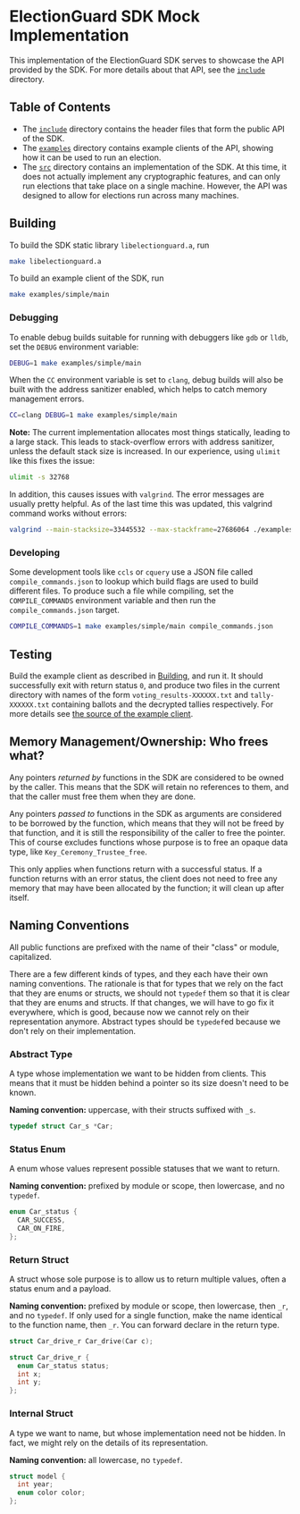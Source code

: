 # ElectionGuard SDK Mock Implementation

This implementation of the ElectionGuard SDK serves to showcase the
API provided by the SDK. For more details about that API, see the
[`include`](./include) directory.

## Table of Contents

- The [`include`](./include) directory contains the header files that
  form the public API of the SDK.
- The [`examples`](./examples) directory contains example clients of
  the API, showing how it can be used to run an election.
- The [`src`](./src) directory contains an implementation of the SDK.
  At this time, it does not actually implement any cryptographic features,
  and can only run elections that take place on a single machine.
  However, the API was designed to allow for elections run across many
  machines.

## Building

To build the SDK static library `libelectionguard.a`, run
```sh
make libelectionguard.a
```

To build an example client of the SDK, run
```sh
make examples/simple/main
```

### Debugging

To enable debug builds suitable for running with debuggers like `gdb`
or `lldb`, set the `DEBUG` environment variable:
``` sh
DEBUG=1 make examples/simple/main
```

When the `CC` environment variable is set to `clang`, debug builds
will also be built with the address sanitizer enabled, which helps to
catch memory management errors.
``` sh
CC=clang DEBUG=1 make examples/simple/main
```

**Note:** The current implementation allocates most things statically,
leading to a large stack. This leads to stack-overflow errors with
address sanitizer, unless the default stack size is increased. In our
experience, using `ulimit` like this fixes the issue:
``` sh
ulimit -s 32768
```
In addition, this causes issues with `valgrind`. The error messages are usually
pretty helpful. As of the last time this was updated, this valgrind command
works without errors:
```sh
valgrind --main-stacksize=33445532 --max-stackframe=27686064 ./examples/simple/main
```

### Developing

Some development tools like `ccls` or `cquery` use a JSON file called
`compile_commands.json` to lookup which build flags are used to build
different files. To produce such a file while compiling, set the
`COMPILE_COMMANDS` environment variable and then run the
`compile_commands.json` target.
``` sh
COMPILE_COMMANDS=1 make examples/simple/main compile_commands.json
```

## Testing

Build the example client as described in [Building](#Building), and
run it. It should successfully exit with return status `0`, and
produce two files in the current directory with names of the form
`voting_results-XXXXXX.txt` and `tally-XXXXXX.txt` containing ballots
and the decrypted tallies respectively. For more details see [the
source of the example client](./examples/simple).

## Memory Management/Ownership: Who frees what?

Any pointers *returned by* functions in the SDK are considered to be
owned by the caller. This means that the SDK will retain no references
to them, and that the caller must free them when they are done.

Any pointers *passed to* functions in the SDK as arguments are
considered to be borrowed by the function, which means that they will
not be freed by that function, and it is still the responsibility of
the caller to free the pointer. This of course excludes functions
whose purpose is to free an opaque data type, like
`Key_Ceremony_Trustee_free`.

This only applies when functions return with a successful status. If a
function returns with an error status, the client does not need to
free any memory that may have been allocated by the function; it will
clean up after itself.

## Naming Conventions

All public functions are prefixed with the name of their "class" or
module, capitalized.

There are a few different kinds of types, and they each have their own
naming conventions. The rationale is that for types that we rely on
the fact that they are enums or structs, we should not `typedef` them so
that it is clear that they are enums and structs. If that changes, we
will have to go fix it everywhere, which is good, because now we
cannot rely on their representation anymore. Abstract types should be
`typedef`ed because we don't rely on their implementation.

### Abstract Type
A type whose implementation we want to be hidden from clients. This
means that it must be hidden behind a pointer so its size doesn't need
to be known.

**Naming convention:** uppercase, with their structs suffixed with `_s`.
```c
typedef struct Car_s *Car;
```

### Status Enum
A enum whose values represent possible statuses that we want to
return.

**Naming convention:** prefixed by module or scope, then lowercase,
and no `typedef`.
```c
enum Car_status {
  CAR_SUCCESS,
  CAR_ON_FIRE,
};
```

### Return Struct
A struct whose sole purpose is to allow us to return multiple values,
often a status enum and a payload.

**Naming convention:** prefixed by module or scope, then lowercase,
then `_r`, and no `typedef`. If only used for a single function, make
the name identical to the function name, then `_r`. You can forward
declare in the return type.
```c
struct Car_drive_r Car_drive(Car c);

struct Car_drive_r {
  enum Car_status status;
  int x;
  int y;
};
```

### Internal Struct

A type we want to name, but whose implementation need not be hidden.
In fact, we might rely on the details of its representation.

**Naming convention:** all lowercase, no `typedef`.
```c
struct model {
  int year;
  enum color color;
};
```
